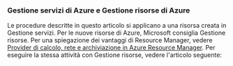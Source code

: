 ### <a name="azure-service-management-and-azure-resource-manager"></a>Gestione servizi di Azure e Gestione risorse di Azure
Le procedure descritte in questo articolo si applicano a una risorsa creata in Gestione servizi. Per le nuove risorse di Azure, Microsoft consiglia Gestione risorse. Per una spiegazione dei vantaggi di Resource Manager, vedere [Provider di calcolo, rete e archiviazione in Azure Resource Manager](../articles/virtual-machines/virtual-machines-windows-compare-deployment-models.md). Per eseguire la stessa attività con Gestione risorse, vedere l'articolo seguente:



<!--HONumber=Jan17_HO3-->


